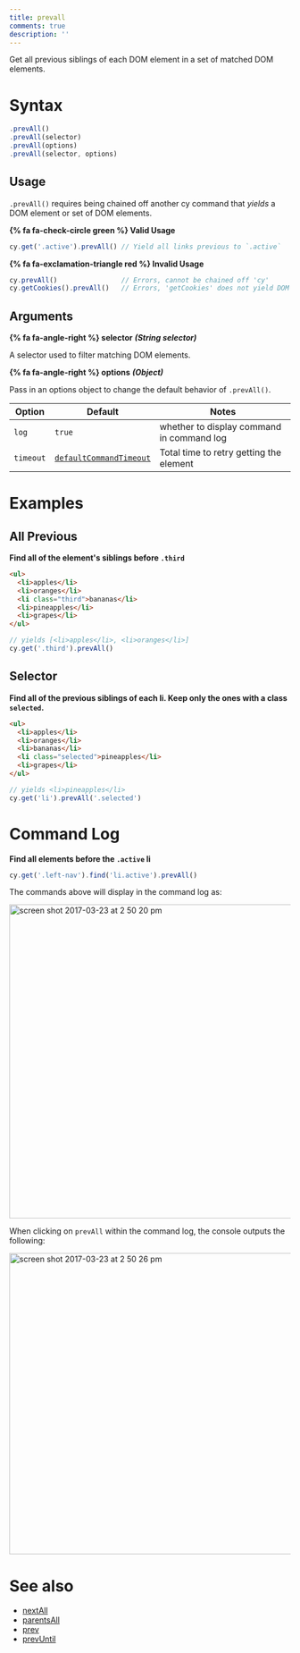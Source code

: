 ```yaml
---
title: prevall
comments: true
description: ''
---
```


Get all previous siblings of each DOM element in a set of matched DOM elements.

# Syntax

```javascript
.prevAll()
.prevAll(selector)
.prevAll(options)
.prevAll(selector, options)
```

## Usage

`.prevAll()` requires being chained off another cy command that *yields* a DOM element or set of DOM elements.

**{% fa fa-check-circle green %} Valid Usage**

```javascript
cy.get('.active').prevAll() // Yield all links previous to `.active`
```

**{% fa fa-exclamation-triangle red %} Invalid Usage**

```javascript
cy.prevAll()                // Errors, cannot be chained off 'cy'
cy.getCookies().prevAll()   // Errors, 'getCookies' does not yield DOM element
```


## Arguments

**{% fa fa-angle-right %} selector**  ***(String selector)***

A selector used to filter matching DOM elements.

**{% fa fa-angle-right %} options**  ***(Object)***

Pass in an options object to change the default behavior of `.prevAll()`.

Option | Default | Notes
--- | --- | ---
`log` | `true` | whether to display command in command log
`timeout` | [`defaultCommandTimeout`](https://on.cypress.io/guides/configuration#timeouts) | Total time to retry getting the element

# Examples

## All Previous

**Find all of the element's siblings before `.third`**

```html
<ul>
  <li>apples</li>
  <li>oranges</li>
  <li class="third">bananas</li>
  <li>pineapples</li>
  <li>grapes</li>
</ul>
```

```javascript
// yields [<li>apples</li>, <li>oranges</li>]
cy.get('.third').prevAll()
```

## Selector

**Find all of the previous siblings of each li. Keep only the ones with a class `selected`.**

```html
<ul>
  <li>apples</li>
  <li>oranges</li>
  <li>bananas</li>
  <li class="selected">pineapples</li>
  <li>grapes</li>
</ul>
```

```javascript
// yields <li>pineapples</li>
cy.get('li').prevAll('.selected')
```

# Command Log

**Find all elements before the `.active` li**

```javascript
cy.get('.left-nav').find('li.active').prevAll()
```

The commands above will display in the command log as:

<img width="562" alt="screen shot 2017-03-23 at 2 50 20 pm" src="https://cloud.githubusercontent.com/assets/1271364/24264885/1a1d87ac-0fd8-11e7-97cb-1d0d2110de81.png">

When clicking on `prevAll` within the command log, the console outputs the following:

<img width="539" alt="screen shot 2017-03-23 at 2 50 26 pm" src="https://cloud.githubusercontent.com/assets/1271364/24264898/2219d1a4-0fd8-11e7-9e8b-6b2d97166d6a.png">

# See also

- [nextAll](https://on.cypress.io/api/nextall)
- [parentsAll](https://on.cypress.io/api/parentsall)
- [prev](https://on.cypress.io/api/prev)
- [prevUntil](https://on.cypress.io/api/prevuntil)
